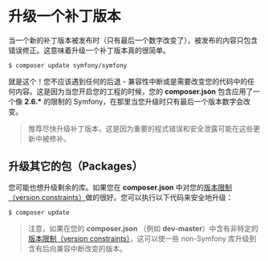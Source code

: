 # 升级一个补丁版本

当一个新的补丁版本被发布时（只有最后一个数字改变了），被发布的内容只包含错误修正。这意味着升级一个补丁版本真的很简单。

```
$ composer update symfony/symfony
```

就是这个！您不应该遇到任何的后退 - 兼容性中断或是需要改变您的代码中的任何内容。这是因为当您开启您的工程的时候，您的 **composer.json** 包含应用了一个像 __2.6.*__ 的限制的 Symfony，在那里当您升级时只有最后一个版本数字会改变。

> 推荐尽快升级补丁版本，这是因为重要的程式错误和安全泄露可能在这些更新中被修补。

## 升级其它的包（Packages）

您可能也想升级剩余的库。如果您在 **composer.json** 中对您的[版本限制（version constraints）](https://getcomposer.org/doc/01-basic-usage.md#package-versions)做的很好。您可以执行以下代码来安全地升级：

```
$ composer update
```  

> 注意，如果在您的 **composer.json** （例如 **dev-master**）中含有非特定的[版本限制（version constraints）](https://getcomposer.org/doc/01-basic-usage.md#package-versions)，这可以使一些 non-Symfony 库升级到含有后向兼容中断改变的版本。
